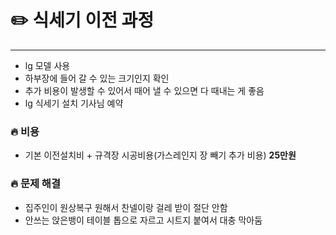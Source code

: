 # ✏️ 식세기 이전 과정
---
- lg 모델 사용
- 하부장에 들어 갈 수 있는 크기인지 확인
- 추가 비용이 발생할 수 있어서 때어 낼 수 있으면 다 때내는 게 좋음
- lg 식세기 설치 기사님 예약

### 🔥 비용
- 기본 이전설치비 + 규격장 시공비용(가스레인지 장 빼기 추가 비용) **25만원**

### 🔥 문제 해결
- 집주인이 원상복구 원해서 찬넬이랑 걸레 받이 절단 안함
- 안쓰는 앉은뱅이 테이블 톱으로 자르고 시트지 붙여서 대충 막아둠